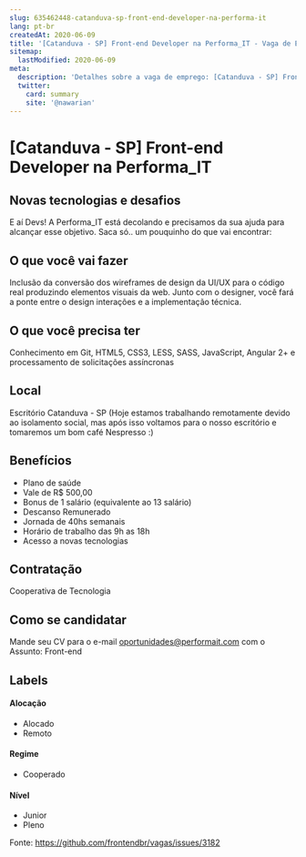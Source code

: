 ```yaml
---
slug: 635462448-catanduva-sp-front-end-developer-na-performa-it
lang: pt-br
createdAt: 2020-06-09
title: '[Catanduva - SP] Front-end Developer na Performa_IT - Vaga de Emprego'
sitemap:
  lastModified: 2020-06-09
meta:
  description: 'Detalhes sobre a vaga de emprego: [Catanduva - SP] Front-end Developer na Performa_IT'
  twitter:
    card: summary
    site: '@nawarian'
---
```


# [Catanduva - SP] Front-end Developer na Performa_IT

## Novas tecnologias e desafios

E aí Devs! A Performa_IT está decolando e precisamos da sua ajuda para alcançar esse objetivo. 
Saca só.. um pouquinho do que vai encontrar:


## O que você vai fazer

Inclusão da conversão dos wireframes de design da UI/UX para o código real produzindo elementos visuais da web. Junto com o designer, você fará a ponte entre o design interações e a implementação técnica.

## O que você precisa ter

Conhecimento em Git, HTML5, CSS3, LESS, SASS, JavaScript, Angular 2+ e processamento de solicitações assíncronas

## Local

Escritório Catanduva - SP 
(Hoje estamos trabalhando remotamente devido ao isolamento social, mas após isso voltamos para o nosso escritório e tomaremos um bom café Nespresso :) 

## Benefícios

- Plano de saúde
- Vale de R$ 500,00
- Bonus de 1 salário (equivalente ao 13 salário)
- Descanso Remunerado
- Jornada de 40hs semanais
- Horário de trabalho das 9h as 18h
- Acesso a novas tecnologias


## Contratação

Cooperativa de Tecnologia

## Como se candidatar

Mande seu CV para o e-mail oportunidades@performait.com com o Assunto: Front-end


## Labels
<!-- retire os labels que não fazem sentido à vaga -->

#### Alocação
- Alocado
- Remoto

#### Regime
- Cooperado


#### Nível
- Junior
- Pleno



Fonte: https://github.com/frontendbr/vagas/issues/3182